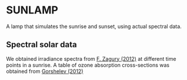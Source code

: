 # SUNLAMP

A lamp that simulates the sunrise and sunset, using actual spectral data.

## Spectral solar data

We obtained irradiance spectra from [F. Zagury (2012)](https://www.scirp.org/pdf/ACS20120400011_46715429.pdf) at different time points in a sunrise. 
A table of ozone absorption cross-sections was obtained from [ Gorshelev (2012)](https://www.scirp.org/pdf/ACS20120400011_46715429.pdf)